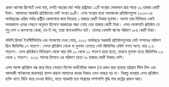 *প্রথম আলো*র রিপোর্টে দেখা যায়, চলতি বছরের মার্চ পর্যন্ত রাষ্ট্রায়ত্ত ১২টি সংস্থার লোকসান প্রায় সাড়ে ১৯ হাজার কোটি টাকা। আমাদের সরকারি প্রতিষ্ঠানের মোট সংখ্যা ৪৯টি। এসব সংস্থার মধ্যে লাভজনক প্রতিষ্ঠানগুলো ২০২৩-২৪ অর্থবছরের এপ্রিল পর্যন্ত রাষ্ট্রীয় কোষাগারে জমা দিয়েছে ১ হাজার কোটি টাকার মুনাফা। অবশ্য তার বিনিময়ে একই সময়কালে এদের পেছনে অনুদান হিসেবে সরকারের গচ্চা গেছে দেড় হাজার কোটি টাকা। এসব লোকসানি প্রতিষ্ঠান যে শুধু দেশ ও জনগণের বোঝা, তা–ই নয়, তারা ঋণখেলাপিও বটে। তাদের খেলাপি ঋণের পরিমাণ ১৮৪ কোটি টাকা।

পলিসি রিসার্চ ইনস্টিটিউটের এক গবেষণায় দেখা গেছে, ২০২১ অর্থবছরে সরকারি প্রতিষ্ঠানগুলোর মোট সম্পদের পরিমাণ ছিল জিডিপির ১৭ শতাংশ। সেসব প্রতিষ্ঠান থেকে যা মুনাফা এসেছে সেটা জিডিপির একিট নগণ্য অংশ, মাত্র ০.৬ শতাংশ। এসব প্রতিষ্ঠানে বিনিয়োগ থেকে আয় যদি ১০ থেকে ১২ শতাংশ হারে হতো, তাহলে মুনাফা হতো জিডিপির ১.৮ থেকে ২ শতাংশ। ২০২১ সালের হিসাবে এর পরিমাণ হতো ৭০ হাজার কোটি টাকার বেশি।

এসব অদক্ষ প্রতিষ্ঠান বন্ধ করে দিয়ে সেখানে বিশেষ অর্থনৈতিক অঞ্চল (যে রকম করা হয়েছে চট্টগ্রাম স্টিল মিল এবং আদমজী পাটকলের জায়গায়) স্থাপন করলে আমাদের করের টাকার এমন নয়ছয় হয় না। বিকল্প ব্যবস্থায় এসব প্রতিষ্ঠান ব্যক্তি খাতে বিক্রি করে দেওয়া উচিত, যাতে সরকারি ব্যয় সাশ্রয়ের পাশাপাশি বৃদ্ধি পায় রাষ্ট্রের রাজস্ব আয়।
